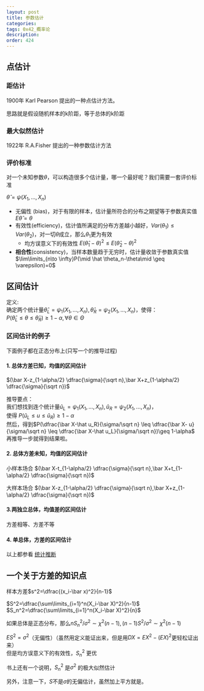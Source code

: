 ```yaml
---
layout: post
title: 参数估计
categories:
tags: 0x42_概率论
description:
order: 424
---
```


## 点估计
### 距估计
1900年 Karl Pearson 提出的一种点估计方法。  

思路就是假设随机样本的k阶距，等于总体的k阶距
### 最大似然估计
1922年 R.A.Fisher 提出的一种参数估计方法

### 评价标准
对一个未知参数$\theta$，可以构造很多个估计量，哪一个最好呢？我们需要一套评价标准

$\hat \theta=\psi(X_1,...,X_n)$
- 无偏性 (bias)，对于有限的样本，估计量所符合的分布之期望等于参数真实值 $E\hat\theta=\theta$
- 有效性(efficiency)，估计值所满足的分布方差越小越好，$Var(\theta_1)\leq Var(\theta_2)$，对一切$\theta$成立，那么$\theta_1$更为有效
    - 均方误意义下的有效性 $E(\hat\theta_1-\theta)^2\leq E(\hat\theta_2-\theta)^2$
- **相合性**(consistency)，当样本数量趋于无穷时，估计量收敛于参数真实值 $\lim\limits_{n\to \infty}P(\mid \hat \theta_n-\theta\mid \geq \varepsilon)=0$


## 区间估计

定义:  
确定两个统计量$\hat\theta_L=\psi_1(X_1,...,X_n), \hat\theta_R=\psi_2(X_1,...,X_n)$，使得：  
$P(\hat\theta_L\leq \theta\leq\hat\theta_R)\geq1-\alpha,\forall \theta \in \Theta$

### 区间估计的例子
下面例子都在正态分布上(只写一个的推导过程)

#### 1. 总体方差已知，均值的区间估计
$(\bar X-z_{1-\alpha/2} \dfrac{\sigma}{\sqrt n},\bar X+z_{1-\alpha/2} \dfrac{\sigma}{\sqrt n})$

推导要点：  
我们想找到连个统计量$\hat u_L=\psi_1(X_1,...,X_n), \hat u_R=\psi_2(X_1,...,X_n)$，  
使得 $P(\hat u_L\leq u \leq \hat u_R)\geq 1-\alpha$  
然后，得到$P(\dfrac{\bar X-\hat u_R}{\sigma/\sqrt n} \leq \dfrac{\bar X- u}{\sigma/\sqrt n} \leq \dfrac{\bar X-\hat u_L}{\sigma/\sqrt n})\geq 1-\alpha$  
再推导一步就得到结果啦。


#### 2. 总体方差未知，均值的区间估计

小样本场合 $(\bar X-t_{1-\alpha/2} \dfrac{\sigma}{\sqrt n},\bar X+t_{1-\alpha/2} \dfrac{\sigma}{\sqrt n})$

大样本场合 $(\bar X-z_{1-\alpha/2} \dfrac{\sigma}{\sqrt n},\bar X+z_{1-\alpha/2} \dfrac{\sigma}{\sqrt n})$

#### 3.两独立总体，均值差的区间估计
方差相等、方差不等

#### 4. 单总体，方差的区间估计

以上都参看 [统计推断](http://www.guofei.site/2017/10/27/hypothesistesting.html)


## 一个关于方差的知识点

样本方差$s^2=\dfrac{(x_i-\bar x)^2}{n-1}$


$S^2=\dfrac{\sum\limits_{i=1}^n(X_i-\bar X)^2}{n-1}$  
$S_n^2=\dfrac{\sum\limits_{i=1}^n(X_i-\bar X)^2}{n}$  

如果总体是正态分布，那么$nS_n^2/\sigma^2 \sim \chi^2(n-1), (n-1)S^2/\sigma^2\sim \chi^2(n-1)$  

$ES^2=\sigma^2$（无偏性）（虽然用定义能证出来，但是用$DX=EX^2-(EX)^2$更轻松证出来）  
但是均方误意义下的有效性，$S_n^2$ 更优


书上还有一个说明，$S_n^2$ 是$\sigma^2$ 的极大似然估计  

另外，注意一下，$S$不是$\sigma$的无偏估计，虽然加上平方就是。
